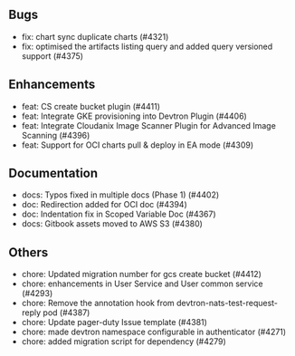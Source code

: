 ## Bugs
- fix: chart sync duplicate charts (#4321)
- fix: optimised the artifacts listing query and added query versioned support (#4375)
## Enhancements
- feat: CS create bucket plugin (#4411)
- feat: Integrate GKE provisioning into Devtron Plugin (#4406)
- feat: Integrate Cloudanix Image Scanner Plugin for Advanced Image Scanning (#4396)
- feat: Support for OCI charts pull & deploy in EA mode (#4309)
## Documentation
- docs: Typos fixed in multiple docs (Phase 1) (#4402)
- doc: Redirection added for OCI doc (#4394)
- doc: Indentation fix in Scoped Variable Doc (#4367)
- docs: Gitbook assets moved to AWS S3 (#4380)
## Others
- chore: Updated migration number for gcs create bucket (#4412)
- chore:  enhancements in User Service and User common service (#4293)
- chore: Remove the annotation hook from devtron-nats-test-request-reply pod (#4387)
- chore: Update pager-duty Issue template (#4381)
- chore: made devtron namespace configurable in authenticator (#4271)
- chore: added migration script for dependency (#4279)
